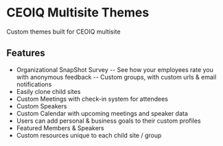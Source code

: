# CEOIQ Multisite Themes

Custom themes built for CEOIQ multisite

## Features
- Organizational SnapShot Survey
-- See how your employees rate you with anonymous feedback
-- Custom groups, with custom urls & email notifications
- Easily clone child sites
- Custom Meetings with check-in system for attendees
- Custom Speakers
- Custom Calendar with upcoming meetings and speaker data
- Users can add personal & business goals to their custom profiles
- Featured Members & Speakers
- Custom resources unique to each child site / group
